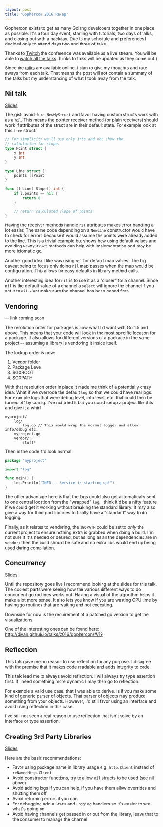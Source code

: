 ```yaml
---
layout: post
title: 'Gophercon 2016 Recap'
---
```


Gophercon exists to get as many Golang developers together in one place as possible.
It's a four day event, starting with tutorials, two days of talks, and closing out
with a hackday. Due to my schedule and preferences I decided only to attend days two
and three of talks.

Thanks to [Twitch][twitch-link] the conference was available as a live stream. You will be able to
[watch all the talks][link-to-talks]. (Links to talks will be updated as they come out.)

Since the [talks][link-to-talks] are available online. I plan to give my thoughts and take
aways from each talk. That means the post will not contain a summary of the talks but
my understanding of what I took away from the talk.

## Nil talk

[Slides][nil-slides]

The gist: avoid `func NewMyStruct` and favor having custom structs work with as a `nil`. This means
the pointer receiver method (or plain receivers) should work if attributes of the struct are
in their default state. For example look at this `Line` struct:

```go
// For simplicity we'll use only ints and not show the
// calculation for slope.
type Point struct {
    x int
    y int
}

type Line struct {
    points []Point
}

func (l Line) Slope() int {
    if l.points == nil {
        return 0
    }

    // return calculated slope of points
}
```

Having the receiver methods handle `nil` attributes makes error handling a lot easier. The
same code depending on a `NewLine` constructor would have to check for errors because it
would assume the points were already added to the line.  This is a trivial example but
shows how using default values and avoiding `NewMyStruct` methods can help with implementation
and may be more idiomatic go.

Another good idea I like was using `nil` for default map values. The big caveat being to focus
only doing `nil` map passes when the map would be configuration. This allows for easy defaults
in library method calls.

Another interesting idea for `nil` is to use it as a "closer" for a channel. Since `nil` is
the default value of a channel a `select` will ignore the channel if you set it to `nil`.
Just make sure the channel has been cosed first.

## Vendoring

-- link coming soon

The resolution order for packages is now what I'd want with Go 1.5 and above.
This means that your code will look in the most specific location for a package.
It also allows for different versions of a package in the same project -- assuming
a library is vendoring it inside itself.

The lookup order is now:

1. Vendor folder
2. Package Level
3. $GOROOT
4. $GOPATH

With that resolution order in place it made me think of a potentially crazy idea.
What if we overrode the default `log` so that we could have real logs. For example
logs that were debug level, info level, etc. that could then be turned off by config.
I've not tried it but you could setup a project like this and give it a whirl.

```
myproject/
    log/
        log.go // This would wrap the normal logger and allow info/debug etc.
    myproject.go
    vendor/
        stuff*
```

Then in the code it'd look normal:

```go
package "myproject"

import "log"

func main() {
    log.Println("INFO -- Service is starting up!")
}

```

The other advantage here is that the logs could also get automatically sent to one
central location from the "wrapped" `log`. I think it'd be a nifty feature if we
could get it working without breaking the standard library. It may also give a way for
third part libraries to finally have a "standard" way to do logging.

Finally, as it relates to vendoring, the `$GOPATH` could be set to _only_ the
current project to ensure nothing extra is grabbed when doing a build.
I'm not sure if it's needed or desired, but as long as all the dependencies
are in `vendor/` then the build should be safe and no extra libs would end
up being used during compilation.

## Concurrency

[Slides][concurrency-slides]

Until the repository goes live I recommend looking at the slides for this talk.
The coolest parts were seeing how the various different ways to do concurrent
go routines works out. Having a visual of the algorithm helps it make a lot more
sense. It also lets you know if you are wasting CPU time by having go routines
that are waiting and not executing.

Downside for now is the requirement of a patched go version to get the visualizations.

One of the interesting ones can be found here: http://divan.github.io/talks/2016/gophercon/#/19

## Reflection

This talk gave me no reason to use reflection for any purpose.
I disagree with the premise that it makes code readable and adds integrity to code.

This talk lead me to always avoid reflection.  I will always try type assertion first. If I need
something more dynamic I may then go to reflection.

For example a valid use case, that I was able to derive, is if you make some kind of generic
parser of objects. That parser of objects may produce something from your objects. However,
I'd still favor using an interface and avoid using reflection in this case.

I've still not seen a real reason to use reflection that isn't solve by an interface or type
assertion.

## Creating 3rd Party Libraries

[Slides][3rd-party-slides]

Here are the basic recommendations:

* Favor using package name in library usage e.g. `http.Client` instead of `reNamedHttp.Client`
* Avoid constructor functions, try to allow `nil` structs to be used (see [nil](#nil-talk) above)
* Avoid adding logs if you can help, if you have them allow overrides and shutting them off
* Avoid returning errors if you can
* For debugging add a `Stats` and `Logging` handlers so it's easier to see what's going on
* Avoid having channels get passed in or out from the library, leave that to the consumer to manage the channel


[link-to-talks]: https://gophercon.com
[twitch-link]: https://www.twitch.tv/

[vendoring-link]: https://gophercon.com

[nil-slides]: https://speakerdeck.com/campoy/understanding-nil
[concurrency-slides]: http://divan.github.io/talks/2016/gophercon/#/
[3rd-party-slides]: http://go-talks.appspot.com/github.com/cep21/go-talks/practical-advice-for-go-library-authors.slide#1
